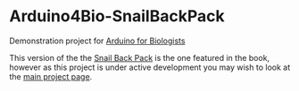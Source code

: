 Arduino4Bio-SnailBackPack
============================
Demonstration project for <a href="http://ebaker.me.uk/project-role/arduino-biologists">Arduino for Biologists</a>

This version of the the <a href="http://ebaker.me.uk/node/149">Snail Back Pack</a> is the one featured in the book, however as this project is under active development you may wish to look at the <a href="https://github.com/gilestrolab/snail_back_pack">main project page</a>.
